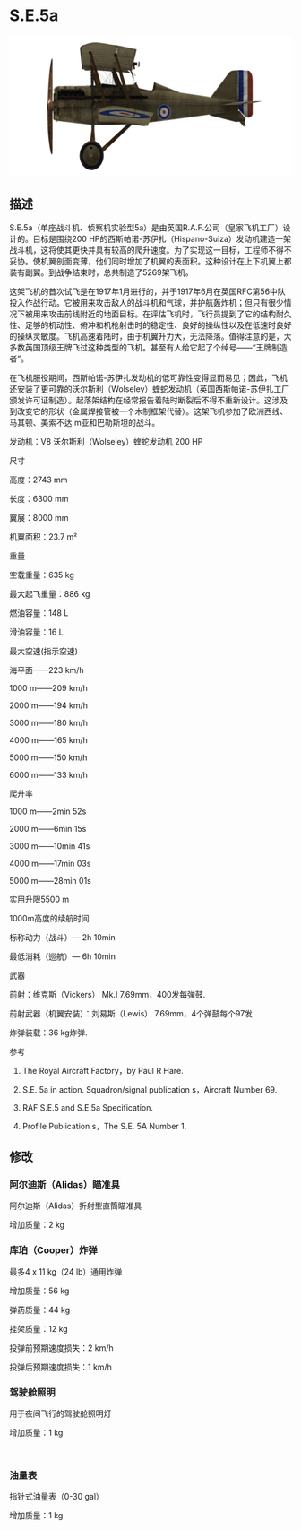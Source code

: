 # S.E.5a
  

  
![se5a](../images/se5a.png)
  

  
## 描述
  

  
S.E.5a（单座战斗机、侦察机实验型5a）是由英国R.A.F.公司（皇家飞机工厂）设计的。目标是围绕200 HP的西斯帕诺-苏伊扎（Hispano-Suiza）发动机建造一架战斗机，这将使其更快并具有较高的爬升速度。为了实现这一目标，工程师不得不妥协。使机翼剖面变薄，他们同时增加了机翼的表面积。这种设计在上下机翼上都装有副翼。到战争结束时，总共制造了5269架飞机。 
  

  
这架飞机的首次试飞是在1917年1月进行的，并于1917年6月在英国RFC第56中队投入作战行动。它被用来攻击敌人的战斗机和气球，并护航轰炸机；但只有很少情况下被用来攻击前线附近的地面目标。在评估飞机时，飞行员提到了它的结构耐久性、足够的机动性、俯冲和机枪射击时的稳定性、良好的操纵性以及在低速时良好的操纵灵敏度。飞机高速着陆时，由于机翼升力大，无法降落。值得注意的是，大多数英国顶级王牌飞过这种类型的飞机。甚至有人给它起了个绰号——“王牌制造者”。 
  

  
在飞机服役期间，西斯帕诺-苏伊扎发动机的低可靠性变得显而易见；因此，飞机还安装了更可靠的沃尔斯利（Wolseley）蝰蛇发动机（英国西斯帕诺-苏伊扎工厂颁发许可证制造）。起落架结构在经常报告着陆时断裂后不得不重新设计。这涉及到改变它的形状（金属焊接管被一个木制框架代替）。这架飞机参加了欧洲西线、马其顿、美索不达 m亚和巴勒斯坦的战斗。 
  

  

  
发动机：V8 沃尔斯利（Wolseley）蝰蛇发动机 200 HP
  

  
尺寸
  
高度：2743 mm
  
长度：6300 mm
  
翼展：8000 mm
  
机翼面积：23.7 m²
  

  
重量
  
空载重量：635 kg
  
最大起飞重量：886 kg
  
燃油容量：148 L
  
滑油容量：16 L
  

  
最大空速(指示空速)
  
海平面——223 km/h
  
1000 m——209 km/h
  
2000 m——194 km/h
  
3000 m——180 km/h
  
4000 m——165 km/h
  
5000 m——150 km/h
  
6000 m——133 km/h
  

  
爬升率
  
1000 m——2min 52s
  
2000 m——6min 15s
  
3000 m——10min 41s
  
4000 m——17min 03s
  
5000 m——28min 01s
  

  
实用升限5500 m
  

  
1000m高度的续航时间
  
标称动力（战斗）— 2h 10min
  
最低消耗（巡航）— 6h 10min
  

  
武器
  
前射：维克斯（Vickers） Mk.I 7.69mm，400发每弹鼓.
  
前射武器（机翼安装）：刘易斯（Lewis） 7.69mm，4个弹鼓每个97发
  
炸弹装载：36 kg炸弹.
  

  
参考
  
1) The Royal Aircraft Factory，by Paul R Hare.
  
2) S.E. 5a in action. Squadron/signal publication s，Aircraft Number 69.
  
3) RAF S.E.5 and S.E.5a Specification.
  
4) Profile Publication s，The S.E. 5A Number 1.
  

  
## 修改
  

  
  
### 阿尔迪斯（Alidas）瞄准具
  

  
阿尔迪斯（Alidas）折射型直筒瞄准具
  
增加质量：2 kg
  

  
  
### 库珀（Cooper）炸弹
  

  
最多4 x 11 kg（24 lb）通用炸弹
  
增加质量：56 kg
  
弹药质量：44 kg
  
挂架质量：12 kg
  
投弹前预期速度损失：2 km/h
  
投弹后预期速度损失：1 km/h﻿
  
  
### 驾驶舱照明
  

  
用于夜间飞行的驾驶舱照明灯
  
增加质量：1 kg
  
﻿
  
  
### 油量表
  

  
指针式油量表（0-30 gal）
  
增加质量：1 kg
  
